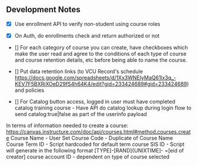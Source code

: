 ## Development Notes

- [x] Use enrollment API to verify non-student using course roles

- [x] On Auth, do enrollments check and return authorized or not

- [] For each category of course you can create, have checkboxes which make the user read and agree to the conditions of each type of course and course retention details, etc before being able to name the course. 

- [] Put data retention links (to VCU Record's schedule https://docs.google.com/spreadsheets/d/1Xx3WNEIyMaQ61lx3q_-KEV7F5BXRiXOeD29fS4h64K4/edit?gid=233424689#gid=233424689) and policies 

- [] For Catalog button access, logged in user must have completed catalog training course - Have API do catalog lookup during login flow to send catalog:true|false as part of the userinfo payload

In terms of information needed to create a course: https://canvas.instructure.com/doc/api/courses.html#method.courses.create
Course Name - User Set
Course Code - Duplicate of Course Name
Course Term ID - Script hardcoded for default term
course SIS ID - Script will generate in the following format [TYPE]-[RAND]{UNIXTIME]- =[eid of creator]
course account ID - dependent on type of course selected